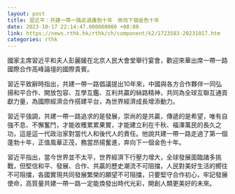 ```yaml
---
layout: post
title: 習近平：共建一帶一路走過蓬勃十年　奔向下個金色十年
date: 2023-10-17 22:14:47.000000000 +08:00
link: https://news.rthk.hk/rthk/ch/component/k2/1723583-20231017.htm
categories: rthk
---
```


國家主席習近平和夫人彭麗媛在北京人民大會堂舉行宴會，歡迎來華出席一帶一路國際合作高峰論壇的國際貴賓。

習近平致辭時指出，共建一帶一路倡議提出10年來，中國與各方合作夥伴一同弘揚和平合作、開放包容、互學互鑑、互利共贏的絲路精神，共同為全球互聯互通貢獻力量，為國際經濟合作搭建平台，為世界經濟成長增添動力。

習近平強調，共建一帶一路追求的是發展，崇尚的是共贏，傳遞的是希望，唯有自強不息、不懈奮鬥，才能收穫累累果實，才能建立利在千秋、福澤萬民的長久之功，這是這一代政治家對當代人和後代人的責任。他說共建一帶一路走過了第一個蓬勃十年，正值風華正茂，務當昂揚奮進，奔向下一個金色十年。

習近平指出，當今世界並不太平，世界經濟下行壓力增大，全球發展面臨諸多挑戰，但堅信和平、發展、合作、共贏的歷史潮流不可阻擋，人民對美好生活的嚮往不可阻擋，各國實現共同發展繁榮的願望不可阻擋，只要堅守合作初心，牢記發展使命，高質量共建一帶一路一定能煥發出時代光彩，開創人類更美好的未來。
